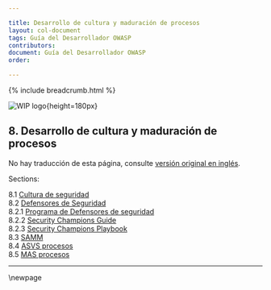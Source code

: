 ```yaml
---

title: Desarrollo de cultura y maduración de procesos
layout: col-document
tags: Guía del Desarrollador OWASP
contributors:
document: Guía del Desarrollador OWASP
order:

---
```


{% include breadcrumb.html %}

![WIP logo](../../../assets/images/dg_wip.png "Trabajo en curso"){height=180px}

## 8. Desarrollo de cultura y maduración de procesos

No hay traducción de esta página, consulte [versión original en inglés][release1000].

Sections:

8.1 [Cultura de seguridad](#cultura-de-seguridad)  
8.2 [Defensores de Seguridad](#defensores-de-seguridad)  
8.2.1 [Programa de Defensores de seguridad](#programa-de-defensores-de-seguridad)  
8.2.2 [Security Champions Guide](#security-champions-guide)  
8.2.3 [Security Champions Playbook](#security-champions-playbook)  
8.3 [SAMM](#samm)  
8.4 [ASVS procesos](#asvs-procesos)  
8.5 [MAS procesos](#mas-procesos)  

----

[release1000]: https://github.com/OWASP/www-project-developer-guide/blob/main/release/10-culture-process/toc.md

\newpage
